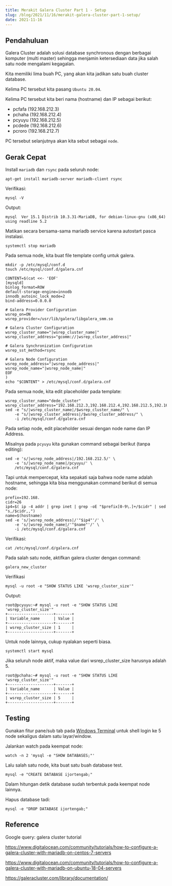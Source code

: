 ```yaml
---
title: Merakit Galera Cluster Part 1 - Setup
slug: /blog/2021/11/16/merakit-galera-cluster-part-1-setup/
date: 2021-11-16
---
```


## Pendahuluan

Galera Cluster adalah solusi database synchronous dengan berbagai komputer (multi master) sehingga menjamin ketersediaan data jika salah satu node mengalami kegagalan.

Kita memiliki lima buah PC, yang akan kita jadikan satu buah cluster database.

Kelima PC tersebut kita pasang `Ubuntu 20.04`.

Kelima PC tersebut kita beri nama (hostname) dan IP sebagai berikut:

 - pcfafa (192.168.212.3)
 - pchaha (192.168.212.4)
 - pcyuyu (192.168.212.5)
 - pcdede (192.168.212.6)
 - pcroro (192.168.212.7)

PC tersebut selanjutnya akan kita sebut sebagai `node`.

## Gerak Cepat

Install `mariadb` dan `rsync` pada seluruh node:

```
apt-get install mariadb-server mariadb-client rsync
```

Verifikasi:

```
mysql -V
```

Output:

```
mysql  Ver 15.1 Distrib 10.3.31-MariaDB, for debian-linux-gnu (x86_64) using readline 5.2
```

Matikan secara bersama-sama mariadb service karena autostart pasca instalasi.

```
systemctl stop mariadb
```

Pada semua node, kita buat file template config untuk galera.

```
mkdir -p /etc/mysql/conf.d
touch /etc/mysql/conf.d/galera.cnf
```

```
CONTENT=$(cat <<- 'EOF'
[mysqld]
binlog_format=ROW
default-storage-engine=innodb
innodb_autoinc_lock_mode=2
bind-address=0.0.0.0

# Galera Provider Configuration
wsrep_on=ON
wsrep_provider=/usr/lib/galera/libgalera_smm.so

# Galera Cluster Configuration
wsrep_cluster_name="|wsrep_cluster_name|"
wsrep_cluster_address="gcomm://|wsrep_cluster_address|"

# Galera Synchronization Configuration
wsrep_sst_method=rsync

# Galera Node Configuration
wsrep_node_address="|wsrep_node_address|"
wsrep_node_name="|wsrep_node_name|"
EOF
)
echo "$CONTENT" > /etc/mysql/conf.d/galera.cnf
```

Pada semua node, kita edit placeholder pada template:

```
wsrep_cluster_name="dede_cluster"
wsrep_cluster_address="192.168.212.3,192.168.212.4,192.168.212.5,192.168.212.6,192.168.212.7"
sed -e "s/|wsrep_cluster_name|/$wsrep_cluster_name/" \
    -e "s/|wsrep_cluster_address|/$wsrep_cluster_address/" \
    -i /etc/mysql/conf.d/galera.cnf
```

Pada setiap node, edit placeholder sesuai dengan node name dan IP Address.

Misalnya pada `pcyuyu` kita gunakan command sebagai berikut (tanpa editing):

```
sed -e 's/|wsrep_node_address|/192.168.212.5/' \
    -e 's/|wsrep_node_name|/pcyuyu/' \
    /etc/mysql/conf.d/galera.cnf
```

Tapi untuk mempercepat, kita sepakati saja bahwa node name adalah hostname,
sehingga kita bisa menggunakan command berikut di semua node:

```
prefix=192.168.
cidr=26
ip4=$( ip -4 addr | grep inet | grep -oE "$prefix[0-9\.]+/$cidr" | sed "s,/$cidr,,")
name=$(hostname)
sed -e 's/|wsrep_node_address|/'"$ip4"'/' \
    -e 's/|wsrep_node_name|/'"$name"'/' \
    -i /etc/mysql/conf.d/galera.cnf
```

Verifikasi:

```
cat /etc/mysql/conf.d/galera.cnf
```

Pada salah satu node, aktifkan galera cluster dengan command:

```
galera_new_cluster
```

Verifikasi

```
mysql -u root -e "SHOW STATUS LIKE 'wsrep_cluster_size'"
```

Output:

```
root@pcyuyu:~# mysql -u root -e "SHOW STATUS LIKE 'wsrep_cluster_size'"
+--------------------+-------+
| Variable_name      | Value |
+--------------------+-------+
| wsrep_cluster_size | 1     |
+--------------------+-------+
```

Untuk node lainnya, cukup nyalakan seperti biasa.

```
systemctl start mysql
```

Jika seluruh node aktif, maka value dari wsrep_cluster_size harusnya adalah 5.

```
root@pchaha:~# mysql -u root -e "SHOW STATUS LIKE 'wsrep_cluster_size'"
+--------------------+-------+
| Variable_name      | Value |
+--------------------+-------+
| wsrep_cluster_size | 5     |
+--------------------+-------+
```

## Testing

Gunakan fitur pane/sub tab pada [Windows Terminal](/blog/2021/03/08/berkenalan-dengan-windows-terminal/) untuk shell login ke 5 node sekaligus dalam satu layar/window.

Jalankan watch pada keempat node:

```
watch -n 2 'mysql -e "SHOW DATABASES;"'
```

Lalu salah satu node, kita buat satu buah database test.

```
mysql -e "CREATE DATABASE ijortengab;"
```

Dalam hitungan detik database sudah terbentuk pada keempat node lainnya.

Hapus database tadi:

```
mysql -e "DROP DATABASE ijortengab;"
```

## Reference

Google query: galera cluster tutorial

https://www.digitalocean.com/community/tutorials/how-to-configure-a-galera-cluster-with-mariadb-on-centos-7-servers

https://www.digitalocean.com/community/tutorials/how-to-configure-a-galera-cluster-with-mariadb-on-ubuntu-18-04-servers

https://galeracluster.com/library/documentation/